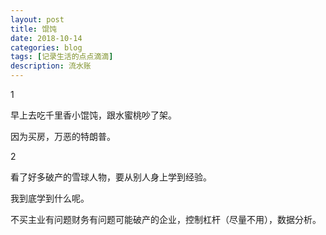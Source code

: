 ```yaml
---
layout: post
title: 馄饨
date: 2018-10-14
categories: blog
tags: [记录生活的点点滴滴]
description: 流水账
---
```


1 

早上去吃千里香小馄饨，跟水蜜桃吵了架。

因为买房，万恶的特朗普。

2

看了好多破产的雪球人物，要从别人身上学到经验。

我到底学到什么呢。

不买主业有问题财务有问题可能破产的企业，控制杠杆（尽量不用），数据分析。


